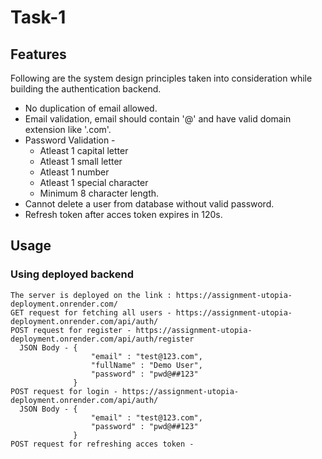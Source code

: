 # Task-1
## Features
  Following are the system design principles taken into consideration while building the authentication backend.
  - No duplication of email allowed.
  - Email validation, email should contain '@' and have valid domain extension like '.com'.
  - Password Validation -
    * Atleast 1 capital letter
    * Atleast 1 small letter
    * Atleast 1 number
    * Atleast 1 special character
    * Minimum 8 character length.
  - Cannot delete a user from database without valid password.
  - Refresh token after acces token expires in 120s.

## Usage
### Using deployed backend
    The server is deployed on the link : https://assignment-utopia-deployment.onrender.com/
    GET request for fetching all users - https://assignment-utopia-deployment.onrender.com/api/auth/
    POST request for register - https://assignment-utopia-deployment.onrender.com/api/auth/register
      JSON Body - {
                      "email" : "test@123.com",
                      "fullName" : "Demo User",
                      "password" : "pwd@##123"
                  }
    POST request for login - https://assignment-utopia-deployment.onrender.com/api/auth/
      JSON Body - {
                      "email" : "test@123.com",
                      "password" : "pwd@##123"
                  }
    POST request for refreshing acces token - 
